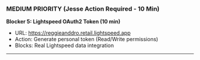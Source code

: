 ### MEDIUM PRIORITY (Jesse Action Required - 10 Min)

**Blocker 5: Lightspeed OAuth2 Token (10 min)**

- URL: <https://reggieanddro.retail.lightspeed.app>
- Action: Generate personal token (Read/Write permissions)
- Blocks: Real Lightspeed data integration

---
